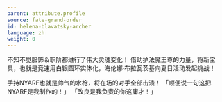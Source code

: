```yaml
---
parent: attribute.profile
source: fate-grand-order
id: helena-blavatsky-archer
language: zh
weight: 0
---
```


不知不觉服饰＆职阶都进行了伟大灵魂变化！
借助护法魔王尊的力量，将新宝具，也就是竞速用白银圆环实体化，海伦娜·布拉瓦茨基向夏日活动发起挑战！

手持NYARF也就是帅气的水枪，将在场的对手全部击溃！
「顺便说一句这把NYARF是我制作的！」
「改良是我负责的你这庸才！」
